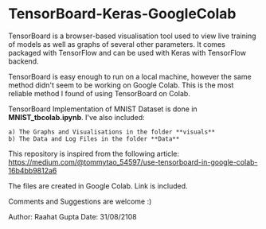# TensorBoard-Keras-GoogleColab

  TensorBoard is a browser-based visualisation tool used to view live training of models as well as graphs of several other parameters. It comes packaged with TensorFlow and can be used with Keras with TensorFlow backend.
  
  TensorBoard is easy enough to run on a local machine, however the same method didn't seem to be working on Google Colab. This is the most reliable method I found of using TensorBoard on Colab.
  
  TensorBoard Implementation of MNIST Dataset is done in **MNIST_tbcolab.ipynb**. I've also included:
    
    a) The Graphs and Visualisations in the folder **visuals**
    b) The Data and Log Files in the folder **Data**
  
  This repository is inspired from the following article: https://medium.com/@tommytao_54597/use-tensorboard-in-google-colab-16b4bb9812a6
  
  The files are created in Google Colab. Link is included.
  
  Comments and Suggestions are welcome :)
  
  Author: Raahat Gupta
  Date: 31/08/2108
